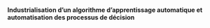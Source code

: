 
#### Industrialisation d’un algorithme d’apprentissage automatique et automatisation des processus de décision
